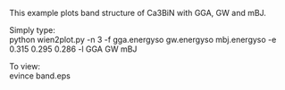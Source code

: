 This example plots band structure of Ca3BiN with GGA, GW and mBJ.

Simply type: <br />
python wien2plot.py -n 3 -f gga.energyso gw.energyso mbj.energyso -e 0.315 0.295 0.286 -l GGA GW mBJ

To view: <br />
evince band.eps
